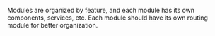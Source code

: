 Modules are organized by feature, and each module has its own components, services, etc.
Each module should have its own routing module for better organization.
